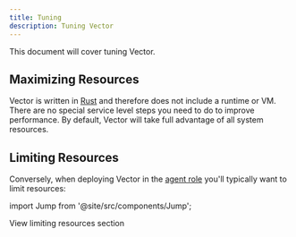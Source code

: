 ```yaml
---
title: Tuning
description: Tuning Vector
---
```


This document will cover tuning Vector.

## Maximizing Resources

Vector is written in [Rust][urls.rust] and therefore does not include a runtime
or VM. There are no special service level steps you need to do to improve
performance. By default, Vector will take full advantage of all system
resources.

## Limiting Resources

Conversely, when deploying Vector in the [agent role][docs.roles.agent] you'll
typically want to limit resources:

import Jump from '@site/src/components/Jump';

<Jump to="/docs/setup/deployment/roles/agent#limiting-resources">View limiting resources section</Jump>


[docs.roles.agent]: /docs/setup/deployment/roles/agent/
[urls.rust]: https://www.rust-lang.org/
